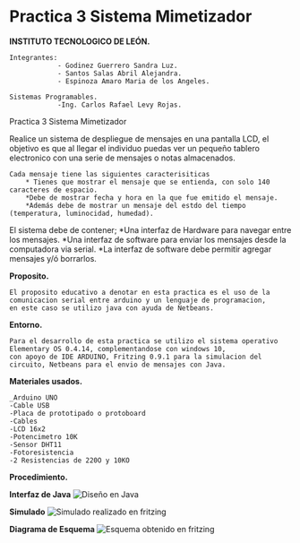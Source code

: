 # Practica 3 Sistema Mimetizador

**INSTITUTO TECNOLOGICO DE LEÓN.**

	Integrantes:
				- Godinez Guerrero Sandra Luz.
				- Santos Salas Abril Alejandra.
				- Espinoza Amaro Maria de los Angeles.
        
	Sistemas Programables.
				-Ing. Carlos Rafael Levy Rojas.

Practica 3 Sistema Mimetizador

Realice un sistema de despliegue de mensajes en una pantalla LCD, 
el objetivo es que al llegar el individuo puedas ver un pequeño tablero electronico con una serie de mensajes o notas almacenados.

	Cada mensaje tiene las siguientes caracterisiticas 
		* Tienes que mostrar el mensaje que se entienda, con solo 140 caracteres de espacio.
		*Debe de mostrar fecha y hora en la que fue emitido el mensaje.
		*Además debe de mostrar un mensaje del estdo del tiempo (temperatura, luminocidad, humedad). 
    
    
El sistema debe de contener; 
		*Una interfaz de Hardware para navegar entre los mensajes. 
		*Una interfaz de software para enviar los mensajes desde la computadora via serial.
		*La interfaz de software debe permitir agregar mensajes y/ó borrarlos.
		
**Proposito.**

	El proposito educativo a denotar en esta practica es el uso de la comunicacion serial entre arduino y un lenguaje de programacion,
	en este caso se utilizo java con ayuda de Netbeans.
	
**Entorno.**

	Para el desarrollo de esta practica se utilizo el sistema operativo Elementary OS 0.4.14, complementandose con windows 10, 
	con apoyo de IDE ARDUINO, Fritzing 0.9.1 para la simulacion del circuito, Netbeans para el envio de mensajes con Java.
	
**Materiales usados.**

	_Arduino UNO 
	-Cable USB 
	-Placa de prototipado o protoboard 
	-Cables
	-LCD 16x2
	-Potencimetro 10K
	-Sensor DHT11
	-Fotoresistencia
	-2 Resistencias de 220O y 10KO 
	
	
**Procedimiento.**

**Interfaz de Java**
![Diseño en Java](https://github.com/Sandra14tb/SistemaMimetizador/blob/master/InterfazJava.JPG?raw=true)

**Simulado**
![Simulado realizado en fritzing](https://github.com/Sandra14tb/SistemaMimetizador/blob/master/Simulado.jpg?raw=true)

**Diagrama de Esquema**
![Esquema obtenido en fritzing](https://github.com/Sandra14tb/SistemaMimetizador/blob/master/practica3_esquema.jpg?raw=true)



